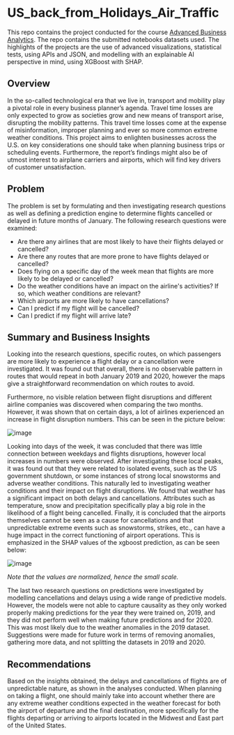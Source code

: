 # US_back_from_Holidays_Air_Traffic

This repo contains the project conducted for the course [Advanced Business Analytics](https://kurser.dtu.dk/course/2021-2022/42578?menulanguage=en). The repo contains the submitted notebooks datasets used. The highlights of the projects are the use of advanced visualizations, statistical tests, using APIs and JSON, and modelling with an explainable AI perspective in mind, using XGBoost with SHAP. 


## Overview

In the so-called technological era that we live in, transport and mobility play a pivotal role in every business planner’s agenda. Travel time losses are only expected to grow as societies grow and new means of transport arise, disrupting the mobility patterns. This travel time losses come at the expense of misinformation, improper planning and ever so more common extreme weather conditions. This project aims to enlighten businesses across the U.S. on key considerations one should take when planning business trips or scheduling events. Furthermore, the report’s findings might also be of utmost interest to airplane carriers and airports, which will find key drivers of customer unsatisfaction.

## Problem
The problem is set by formulating and then investigating research questions as well as defining a prediction engine to determine flights cancelled or delayed in future months of January. The following research questions were examined:

-	Are there any airlines that are most likely to have their flights delayed or cancelled?
-	Are there any routes that are more prone to have flights delayed or cancelled?
-	Does flying on a specific day of the week mean that flights are more likely to be delayed or cancelled?
-	Do the weather conditions have an impact on the airline's activities? If so, which weather conditions are relevant?
-	Which airports are more likely to have cancellations?
-	Can I predict if my flight will be cancelled?
-	Can I predict if my flight will arrive late?

## Summary and Business Insights
Looking into the research questions, specific routes, on which passengers are more likely to experience a flight delay or a cancellation were investigated. It was found out that overall, there is no observable pattern in routes that would repeat in both January 2019 and 2020, however the maps give a straightforward recommendation on which routes to avoid.

Furthermore, no visible relation between flight disruptions and different airline companies was discovered when comparing the two months. However, it was shown that on certain days, a lot of airlines experienced an increase in flight disruption numbers. This can be seen in the picture below:

![image](https://user-images.githubusercontent.com/72278168/166742808-ef747d5d-a505-4f6f-a08c-ac9ea8b09bfa.png)

Looking into days of the week, it was concluded that there was little connection between weekdays and flights disruptions, however local increases in numbers were observed. After investigating these local peaks, it was found out that they were related to isolated events, such as the US government shutdown, or some instances of strong local snowstorms and adverse weather conditions. This naturally led to investigating weather conditions and their impact on flight disruptions. We found that weather has a significant impact on both delays and cancellations. Attributes such as temperature, snow and precipitation specifically play a big role in the likelihood of a flight being cancelled.  Finally, it is concluded that the airports themselves cannot be seen as a cause for cancellations and that unpredictable extreme events such as snowstorms, strikes, etc., can have a huge impact in the correct functioning of airport operations. This is emphasized in the SHAP values of the xgboost prediction, as can be seen below:

![image](https://user-images.githubusercontent.com/72278168/166743363-30e75f59-ff2a-4c83-a1be-86e46ab8bd78.png)

_Note that the values are normalized, hence the small scale._


The last two research questions on predictions were investigated by modelling cancellations and delays using a wide range of predictive models. However, the models were not able to capture causality as they only worked properly making predictions for the year they were trained on, 2019, and they did not perform well when making future predictions and for 2020. This was most likely due to the weather anomalies in the 2019 dataset. Suggestions were made for future work in terms of removing anomalies, gathering more data, and not splitting the datasets in 2019 and 2020.

## Recommendations
Based on the insights obtained, the delays and cancellations of flights are of unpredictable nature, as shown in the analyses conducted. When planning on taking a flight, one should mainly take into account whether there are any extreme weather conditions expected in the weather forecast for both the airport of departure and the final destination, more specifically for the flights departing or arriving to airports located in the Midwest and East part of the United States.
